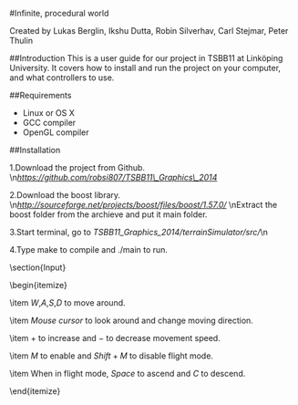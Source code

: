#Infinite, procedural world

Created by
Lukas Berglin, Ikshu Dutta, Robin Silverhav, Carl Stejmar, Peter Thulin

##Introduction
This is a user guide for our project in TSBB11 at Linköping University. It covers how to install and run the project on your computer, and what controllers to use.

##Requirements
* Linux or OS X 
* GCC compiler
* OpenGL compiler

##Installation

1.Download the project from Github. \n*https://github.com/robsi807/TSBB11\_Graphics\_2014*

2.Download the boost library. \n*http://sourceforge.net/projects/boost/files/boost/1.57.0/*
\nExtract the boost folder from the archieve and put it main folder. 

3.Start terminal, go to *TSBB11\_Graphics\_2014/terrainSimulator/src/*\n

4.Type make to compile and ./main to run.


\section{Input}

\begin{itemize}

\item $W$,$A$,$S$,$D$ to move around.

\item $Mouse$ $cursor$ to look around and change moving direction.

\item $+$ to increase and $-$ to decrease movement speed.

\item $M$ to enable and $Shift + M$ to disable flight mode.

\item When in flight mode, $Space$ to ascend and $C$ to descend.

\end{itemize}
